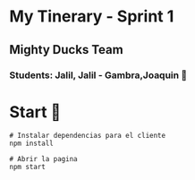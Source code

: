 # My Tinerary - Sprint 1
## Mighty Ducks Team 
### Students: Jalil, Jalil - Gambra,Joaquin 🦾
# Start 🚀
```
# Instalar dependencias para el cliente
npm install

# Abrir la pagina
npm start
```
